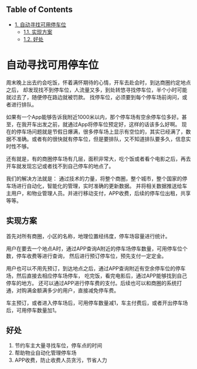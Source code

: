 <div id="table-of-contents">
<h2>Table of Contents</h2>
<div id="text-table-of-contents">
<ul>
<li><a href="#sec-1">1. 自动寻找可用停车位</a>
<ul>
<li><a href="#sec-1-1">1.1. 实现方案</a></li>
<li><a href="#sec-1-2">1.2. 好处</a></li>
</ul>
</li>
</ul>
</div>
</div>

# 自动寻找可用停车位<a id="sec-1" name="sec-1"></a>

周末晚上出去约会吃饭，怀着满怀期待的心情，开车去赴会时，到达商圈约定地点之后，
却发现找不到停车位，人流量又多，到处转悠寻找停车位，半个小时可能就过去了，随便停在路边就被罚款。
找停车位，必须要到每个停车场前询问，或者进行排队。

如果有一个App能够告诉我附近1000米以内，那个停车场有空余停车位多好。甚至，在我开车出发之前，就通过App将停车位预定好，这样的话该多么好啊。
现在的停车场问题就是节假日爆满，很多停车场上显示有空位的，其实已经满了，数据不准确。或者有的很快就有停车位，但是要排队，又不知道排队要多久，信息实时性不够。

还有就是，有的商圈停车场有几层，面积非常大，吃个饭或者看个电影之后，再去开车就发现忘记或者找不到自己停车的地点了。

我们的解决方法就是：
通过技术的力量，将整个商圈，整个城市，整个国家的停车场进行自动化，智能化的管理，实时准确的更新数据。
并将相关数据推送给车主用户，和物业管理人员。并进行移动支付，APP收费，后续的停车位出租，共享等等。

## 实现方案<a id="sec-1-1" name="sec-1-1"></a>

首先对所有商圈，小区的名称，地理位置经纬度，停车场容量进行统计。

用户在要去一个地点A时，通过APP查询A附近的停车场停车数量，可用停车位个数，停车收费等进行查询，
然后进行预订停车位，预先支付一定定金。

用户也可以不用先预订，到达地点之后，通过APP查询附近有空余停车位的停车场，然后直接去相应停车场停车，
吃完饭，看完电影后，通过APP能够找到自己停车的地方。
还可以通过APP进行停车费的支付。后续也可以和商圈的系统打通，对购满金额满多少的用户，直接减免停车费。

车主预订，或者进入停车场后，可用停车数量减1，车主付费后，或者开出停车场后，可用停车数量加1。

## 好处<a id="sec-1-2" name="sec-1-2"></a>

1.  节约车主大量寻找车位，停车点的时间
2.  帮助物业自动化管理停车场
3.  APP收费，防止收费人员贪污，节省人力
